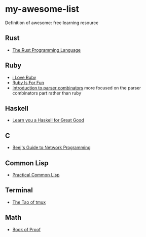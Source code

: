 # my-awesome-list
Definition of awesome: free learning resource

## Rust
- [The Rust Programming Language](https://doc.rust-lang.org/stable/book/)
## Ruby
- [i Love Ruby](https://i-love-ruby.gitlab.io/)
- [Ruby Is For Fun](https://rubyandrails.info/books/ruby-is-for-fun)
- [Introduction to parser combinators](https://blog.jcoglan.com/2017/07/06/introduction-to-parser-combinators/)
  more focused on the parser combinators part rather than ruby 

## Haskell
- [Learn you a Haskell for Great Good](http://www.learnyouahaskell.com/)

## C
- [Beej's Guide to Network Programming](https://beej.us/guide/bgnet/)

## Common Lisp
- [Practical Common Lisp](https://gigamonkeys.com/book/)

## Terminal
- [The Tao of tmux](https://leanpub.com/the-tao-of-tmux/read)

## Math
- [Book of Proof](https://www.people.vcu.edu/~rhammack/BookOfProof/)
